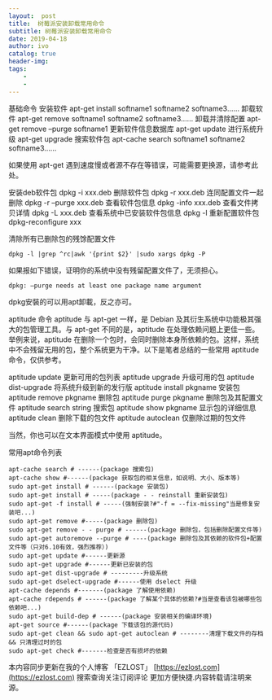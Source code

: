 ```yaml
---
layout:  post
title:  树莓派安装卸载常用命令
subtitle: 树莓派安装卸载常用命令 
date: 2019-04-18
author: ivo
catalog: true
header-img:
tags:
    - 
    - 
---
```

基础命令
安装软件 apt-get install softname1 softname2 softname3……
卸载软件 apt-get remove softname1 softname2 softname3……
卸载并清除配置 apt-get remove –purge softname1
更新软件信息数据库 apt-get update
进行系统升级 apt-get upgrade
搜索软件包 apt-cache search softname1 softname2 softname3……

如果使用 apt-get 遇到速度慢或者源不存在等错误，可能需要更换源，请参考此处。

安装deb软件包 dpkg -i xxx.deb
删除软件包 dpkg -r xxx.deb
连同配置文件一起删除 dpkg -r –purge xxx.deb
查看软件包信息 dpkg -info xxx.deb
查看文件拷贝详情 dpkg -L xxx.deb
查看系统中已安装软件包信息 dpkg -l
重新配置软件包 dpkg-reconfigure xxx

清除所有已删除包的残馀配置文件
```
dpkg -l |grep ^rc|awk '{print $2}' |sudo xargs dpkg -P
```
如果报如下错误，证明你的系统中没有残留配置文件了，无须担心。
```
dpkg: –purge needs at least one package name argument
```
dpkg安裝的可以用apt卸載，反之亦可。

aptitude 命令
aptitude 与 apt-get 一样，是 Debian 及其衍生系统中功能极其强大的包管理工具。与 apt-get 不同的是，aptitude 在处理依赖问题上更佳一些。举例来说，aptitude 在删除一个包时，会同时删除本身所依赖的包。这样，系统中不会残留无用的包，整个系统更为干净。以下是笔者总结的一些常用 aptitude 命令，仅供参考。

aptitude update 更新可用的包列表
aptitude upgrade 升级可用的包
aptitude dist-upgrade 将系统升级到新的发行版
aptitude install pkgname 安装包
aptitude remove pkgname 删除包
aptitude purge pkgname 删除包及其配置文件
aptitude search string 搜索包
aptitude show pkgname 显示包的详细信息
aptitude clean 删除下载的包文件
aptitude autoclean 仅删除过期的包文件

当然，你也可以在文本界面模式中使用 aptitude。

常用apt命令列表
```
apt-cache search # ------(package 搜索包)
apt-cache show #------(package 获取包的相关信息，如说明、大小、版本等)
sudo apt-get install # ------(package 安装包)
sudo apt-get install # -----(package - - reinstall 重新安装包)
sudo apt-get -f install # -----(强制安装?#"-f = --fix-missing"当是修复安装吧...)
sudo apt-get remove #-----(package 删除包)
sudo apt-get remove - - purge # ------(package 删除包，包括删除配置文件等)
sudo apt-get autoremove --purge # ----(package 删除包及其依赖的软件包+配置文件等（只对6.10有效，强烈推荐）)
sudo apt-get update #------更新源
sudo apt-get upgrade #------更新已安装的包
sudo apt-get dist-upgrade # ---------升级系统
sudo apt-get dselect-upgrade #------使用 dselect 升级
apt-cache depends #-------(package 了解使用依赖)
apt-cache rdepends # ------(package 了解某个具体的依赖?#当是查看该包被哪些包依赖吧...)
sudo apt-get build-dep # ------(package 安装相关的编译环境)
apt-get source #------(package 下载该包的源代码)
sudo apt-get clean && sudo apt-get autoclean # --------清理下载文件的存档 && 只清理过时的包
sudo apt-get check #-------检查是否有损坏的依赖
```


本内容同步更新在我的个人博客 「EZLOST」 [https://ezlost.com](https://ezlost.com)  搜索查询关注订阅评论 更加方便快捷.内容转载请注明来源。
